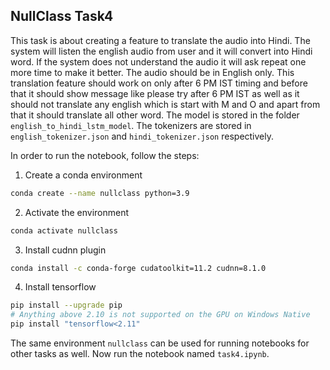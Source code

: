 ## NullClass Task4

This task is about creating a feature to translate the audio into Hindi. The system will listen the english audio from user and it will convert into Hindi word. If the system does not understand the audio it will ask repeat one more time to make it better. The audio should be in English only. This translation feature should work on only after 6 PM IST timing and before that it should show message like please try after 6 PM IST as well as it should not translate any english which is start with M and O and apart from that it should translate all other word. The model is stored in the folder `english_to_hindi_lstm_model`. The tokenizers are stored in `english_tokenizer.json` and `hindi_tokenizer.json` respectively. 


In order to run the notebook, follow the steps:

1. Create a conda environment

```bash
conda create --name nullclass python=3.9
```
2. Activate the environment

```bash
conda activate nullclass
```
3. Install cudnn plugin
```bash
conda install -c conda-forge cudatoolkit=11.2 cudnn=8.1.0
```

4. Install tensorflow
```bash
pip install --upgrade pip
# Anything above 2.10 is not supported on the GPU on Windows Native
pip install "tensorflow<2.11" 
```


The same environment `nullclass` can be used for running notebooks for other tasks as well. Now run the notebook named `task4.ipynb`.
